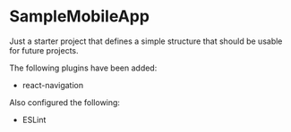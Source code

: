 SampleMobileApp
===============

Just a starter project that defines a simple structure that should be usable for future projects.

The following plugins have been added:

 * react-navigation

Also configured the following:

 * ESLint
